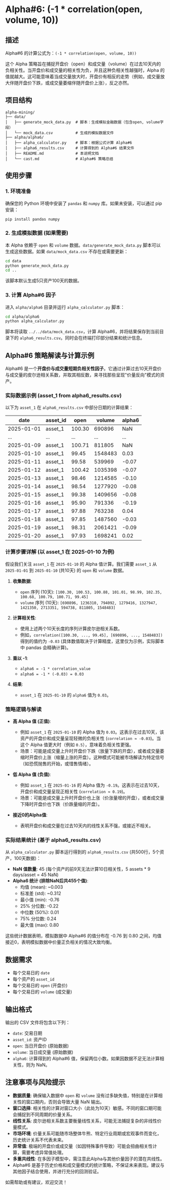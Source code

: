 # Alpha#6: (-1 * correlation(open, volume, 10))

## 描述

Alpha#6 的计算公式为：`(-1 * correlation(open, volume, 10))`

这个 Alpha 策略旨在捕捉开盘价（open）和成交量（volume）在过去10天内的负相关性。当开盘价和成交量的相关性为负，并且这种负相关性越强时，Alpha 的值就越大。这可能意味着当成交量放大时，开盘价有相反的走势（例如，成交量放大伴随开盘价下跌，或成交量萎缩伴随开盘价上涨），反之亦然。

## 项目结构

```
alpha-mining/
├── data/
│   ├── generate_mock_data.py  # 脚本：生成模拟金融数据（包含open, volume字段）
│   └── mock_data.csv          # 生成的模拟数据文件
├── alpha/alpha6/
│   ├── alpha_calculator.py    # 脚本：根据公式计算 Alpha#6
│   ├── alpha6_results.csv     # 计算得到的 Alpha#6 结果文件
│   ├── README.md              # 本说明文档
│   └── cast.md                # Alpha#6 策略总结
```

## 使用步骤

### 1. 环境准备

确保您的 Python 环境中安装了 `pandas` 和 `numpy` 库。如果未安装，可以通过 pip 安装：

```bash
pip install pandas numpy
```

### 2. 生成模拟数据 (如果需要)

本 Alpha 依赖于 `open` 和 `volume` 数据。`data/generate_mock_data.py` 脚本可以生成这些数据。如果 `data/mock_data.csv` 不存在或需要更新：

```bash
cd data
python generate_mock_data.py
cd ..
```
该脚本默认生成5只资产100天的数据。

### 3. 计算 Alpha#6 因子

进入 `alpha/alpha6` 目录并运行 `alpha_calculator.py` 脚本：

```bash
cd alpha/alpha6
python alpha_calculator.py
```

脚本将读取 `../../data/mock_data.csv`，计算 Alpha#6，并将结果保存到当前目录下的 `alpha6_results.csv`。同时会在终端打印部分结果和统计信息。

## Alpha#6 策略解读与计算示例

Alpha#6 是一个**开盘价与成交量短期负相关性因子**。它通过计算过去10天开盘价与成交量的皮尔逊相关系数，并取其相反数，来寻找那些呈现"价量反向"模式的资产。

### 实际数据示例 (asset_1 from alpha6_results.csv)

以下为 `asset_1` 在 `alpha6_results.csv` 中部分日期的计算结果：

| date       | asset_id | open   | volume   | alpha6 |
|------------|----------|--------|----------|--------|
| 2025-01-01 | asset_1  | 100.30 | 690896   | NaN    |
| ...        | ...      | ...    | ...      | ...    |
| 2025-01-09 | asset_1  | 100.71 | 811805   | NaN    |
| 2025-01-10 | asset_1  | 99.45  | 1548483  | 0.03   |
| 2025-01-11 | asset_1  | 99.58  | 539969   | -0.07  |
| 2025-01-12 | asset_1  | 100.42 | 1035398  | -0.07  |
| 2025-01-13 | asset_1  | 98.46  | 1214585  | -0.10  |
| 2025-01-14 | asset_1  | 98.54  | 1277920  | -0.08  |
| 2025-01-15 | asset_1  | 99.38  | 1409656  | -0.08  |
| 2025-01-16 | asset_1  | 95.90  | 791336   | -0.19  |
| 2025-01-17 | asset_1  | 97.88  | 763238   | 0.04   |
| 2025-01-18 | asset_1  | 97.85  | 1487560  | -0.03  |
| 2025-01-19 | asset_1  | 98.31  | 2061421  | -0.09  |
| 2025-01-20 | asset_1  | 97.93  | 1698241  | 0.02   |


### 计算步骤详解 (以 asset_1 在 2025-01-10 为例)

假设我们关注 `asset_1` 在 `2025-01-10` 的 Alpha 值计算。我们需要 `asset_1` 从 `2025-01-01` 到 `2025-01-10` (共10天) 的 `open` 和 `volume` 数据。

1.  **收集数据**:
    *   `open` 序列 (10天): `[100.30, 100.53, 100.88, 101.01, 98.99, 102.35, 100.68, 100.79, 100.71, 99.45]`
    *   `volume` 序列 (10天): `[690896, 1236310, 794092, 1279416, 1327947, 1421350, 2713351, 594738, 811805, 1548483]`

2.  **计算相关性**:
    *   使用上述两个10天长度的序列计算皮尔逊相关系数。
    *   例如，`correlation([100.30, ..., 99.45], [690896, ..., 1548483])` 得到的值约为 `-0.03` (具体数值取决于计算精度，这里仅为示例，实际脚本中 pandas 会精确计算)。

3.  **乘以 -1**:
    *   `alpha6 = -1 * correlation_value`
    *   `alpha6 = -1 * (-0.03) = 0.03`

4.  **结果**:
    *   `asset_1` 在 `2025-01-10` 的 `alpha6` 值为 `0.03`。

### 策略逻辑与解读

*   **高 Alpha 值 (正值)**:
    *   例如 `asset_1` 在 `2025-01-10` 的 Alpha 值为 `0.03`。这表示在过去10天，该资产的开盘价和成交量呈现轻微的负相关性 (`correlation ≈ -0.03`)。当这个 Alpha 值更大时（例如 `0.5`），意味着负相关性更强。
    *   场景：可能是成交量上升时开盘价下跌（放量下跌的开盘），或者成交量萎缩时开盘价上涨（缩量上涨的开盘）。这种模式可能被市场解读为特定信号（如恐慌抛售的开始，或惜售情绪）。

*   **低 Alpha 值 (负值)**:
    *   例如 `asset_1` 在 `2025-01-16` 的 Alpha 值为 `-0.19`。这表示在过去10天，开盘价和成交量呈现正相关性 (`correlation ≈ 0.19`)。
    *   场景：可能是成交量上升时开盘价也上涨（价涨量增的开盘），或者成交量下降时开盘价也下跌（价跌量缩的开盘）。

*   **接近0的Alpha值**:
    *   表明开盘价和成交量在过去10天内的线性关系不强，或接近不相关。

### 实际结果统计 (基于 alpha6_results.csv)

从 `alpha_calculator.py` 脚本运行得到的 `alpha6_results.csv` (共500行，5个资产，100天数据)：
*   **NaN 值数量**: 45 (每个资产的前9天无法计算10日相关性，5 assets * 9 days/asset = 45 NaN)
*   **Alpha6 统计 (排除NaN后共455个值)**:
    *   均值 (mean): ~0.003
    *   标准差 (std): ~0.312
    *   最小值 (min): -0.76
    *   25% 分位数: -0.22
    *   中位数 (50%): 0.01
    *   75% 分位数: 0.24
    *   最大值 (max): 0.80

这些统计数据表明，模拟数据中 Alpha#6 的值分布在 -0.76 到 0.80 之间，均值接近0，表明模拟数据中价量正负相关的情况大致均衡。

## 数据需求
*   每个交易日的 `date`
*   每个资产的 `asset_id`
*   每个交易日的 `open` (开盘价)
*   每个交易日的 `volume` (成交量)

## 输出格式
输出的 CSV 文件将包含以下列：
*   `date`: 交易日期
*   `asset_id`: 资产ID
*   `open`: 当日开盘价 (原始数据)
*   `volume`: 当日成交量 (原始数据)
*   `alpha6`: 计算得到的 Alpha#6 值，保留两位小数。如果因数据不足无法计算相关性，则为 NaN。

## 注意事项与风险提示
*   **数据质量**: 确保输入数据中 `open` 和 `volume` 没有过多缺失值，特别是在计算相关性的窗口期内，否则会导致大量 NaN 输出。
*   **窗口选择**: 相关性的计算对窗口大小（此处为10天）敏感。不同的窗口期可能会捕捉到不同周期的价量关系。
*   **线性关系**: 皮尔逊相关系数主要衡量线性关系，可能无法捕捉复杂的非线性价量模式。
*   **市场环境**: 价量关系可能随市场整体牛熊、特定行业周期或宏观事件而变化，历史统计关系不代表未来。
*   **异常值**: 极端的开盘价或成交量（如因特殊事件导致）可能会扭曲相关性计算，需要考虑异常值处理。
*   **多重共线性**: 在多因子模型中，需注意此Alpha与其他价量因子的潜在共线性。
*   Alpha#6 是基于历史价格和成交量模式的统计策略，不保证未来表现。建议与其他因子结合使用，并进行充分的回测验证。

如需帮助或有建议，欢迎交流！ 